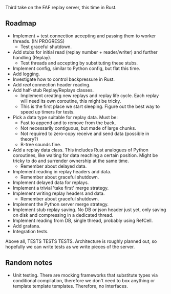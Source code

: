 Third take on the FAF replay server, this time in Rust.

Roadmap
-------

* Implement + test connection accepting and passing them to worker threads. (IN PROGRESS)
  * Test graceful shutdown.
* Add stubs for initial read (replay number + reader/writer) and further
  handling (Replay).
  * Test threads and accepting by substituting these stubs.
* Implement config, similar to Python config, but flat this time.
* Add logging.
* Investigate how to control backpressure in Rust.
* Add *real* connection header reading.
* Add half-stub Replay/Replays classes.
  * Implement creating new replays and replay life cycle. Each replay will need
    its own coroutine, this might be tricky.
  * This is the first place we start sleeping. Figure out the best way to speed
    up timers for tests.
* Pick a data type suitable for replay data. Must be:
  * Fast to append and to remove from the back,
  * Not necessarily contiguous, but made of large chunks.
  * Not required to zero-copy receive and send data (possible in theory?)
  * B-tree sounds fine.
* Add a replay data class. This includes Rust analogues of Python coroutines,
  like waiting for data reaching a certain position. Might be tricky to do
  and surrender ownership at the same time.
  * Remember about delayed data.
* Implement reading in replay headers and data.
  * Remember about graceful shutdown.
* Implement delayed data for replays.
* Implement a trivial 'take first' merge strategy.
* Implement writing replay headers and data.
  * Remember about graceful shutdown.
* Implement the Python server merge strategy.
* Implement stub replay saving. No DB or json header just yet, only saving on
  disk and compressing in a dedicated thread.
* Implement reading from DB, single thread, probably using RefCell.
* Add grafana.
* Integration tests.

Above all, TESTS TESTS TESTS. Architecture is roughly planned out, so hopefully
we can write tests as we write pieces of the server.

Random notes
------------

* Unit testing. There are mocking frameworks that substitute types via
  conditional compilation, therefore we don't need to box anything or template
  template templates. Therefore, no interfaces.
